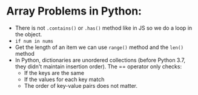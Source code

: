 # Array Problems in Python:
  - There is not `.contains()` or `.has()` method like in JS so we do a loop in the object.
  - `if num in nums`
  - Get the length of an item we can use `range()` method and the `len()` method
  - In Python, dictionaries are unordered collections (before Python 3.7, they didn't maintain insertion order). The == operator only checks:
      - If the keys are the same
      - If the values for each key match
      - The order of key-value pairs does not matter.
